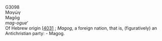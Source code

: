 <body>
  <p>G3098<br>  Μαγώγ  <br> Magōg  <br><i>mag-ogue‘ </i><br>Of Hebrew origin [<a href="h4031.htm">4031</a> ; <i>Magog</i>, a foreign nation, that is, (figuratively) an Antichristian party: - Magog.<br></p>
 </body>